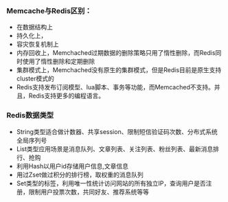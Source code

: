 ### Memcache与Redis区别：
- 在数据结构上
- 持久化上，
- 容灾恢复机制上
- 内存回收上，Memchached过期数据的删除策略只用了惰性删除，而Redis同时使用了惰性删除和定期删除
- 集群模式上，Memchached没有原生的集群模式，但是Redis目前是原生支持cluster模式的
- Redis支持发布订阅模型、lua脚本、事务等功能，而Memcached不支持。并且，Redis支持更多的编程语言。




### Redis数据类型
- String类型适合做计数器、共享session、限制短信验证码次数、分布式系统全局序列号
- List类型应用场景是消息队列、文章列表、关注列表、粉丝列表、最新消息排行、抢购
- 利用Hash以用户id存储用户信息,文章信息
- 用过Zset做过积分的排行榜，取权重的消息队列
- Set类型的标签，利用唯一性统计访问网站的所有独立IP，查询用户是否注册，限制用户投票次数，共同好友、推荐系统等等
